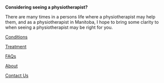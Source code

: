 **Considering seeing a physiotherapist?**
   
There are many times in a persons life where a physiotherapist may help them, and as a physiotherapist in Manitoba, I hope to bring some clarity to when seeing a physiotherapist may be right for you. 
   
[Conditions](https://klattphysio.github.io/conditions "Conditions")

[Treatment](https://klattphysio.github.io/treatment) 
    
[FAQs](https://klattphysio.github.io/faqs)
    
[About](https://klattphysio.github.io/about)
    
[Contact Us](https://klattphysio.github.io/contact)
